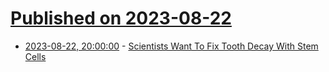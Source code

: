 # [Published on 2023-08-22](index.md)

* [2023-08-22, 20:00:00](https://science.slashdot.org/story/23/08/22/1931240/scientists-want-to-fix-tooth-decay-with-stem-cells?utm_source=rss1.0mainlinkanon&utm_medium=feed) - [Scientists Want To Fix Tooth Decay With Stem Cells](https://science.slashdot.org/story/23/08/22/1931240/scientists-want-to-fix-tooth-decay-with-stem-cells?utm_source=rss1.0mainlinkanon&utm_medium=feed)
